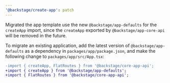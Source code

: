 ```yaml
---
'@backstage/create-app': patch
---
```


Migrated the app template use the new `@backstage/app-defaults` for the `createApp` import, since the `createApp` exported by `@backstage/app-core-api` will be removed in the future.

To migrate an existing application, add the latest version of `@backstage/app-defaults` as a dependency in `packages/app/package.json`, and make the following change to `packages/app/src/App.tsx`:

```diff
-import { createApp, FlatRoutes } from '@backstage/core-app-api';
+import { createApp } from '@backstage/app-defaults';
+import { FlatRoutes } from '@backstage/core-app-api';
```
